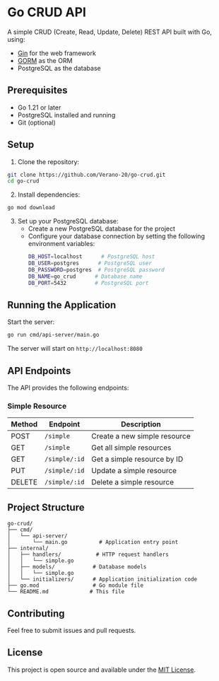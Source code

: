 # Go CRUD API

A simple CRUD (Create, Read, Update, Delete) REST API built with Go, using:
- [Gin](https://github.com/gin-gonic/gin) for the web framework
- [GORM](https://gorm.io) as the ORM
- PostgreSQL as the database

## Prerequisites

- Go 1.21 or later
- PostgreSQL installed and running
- Git (optional)

## Setup

1. Clone the repository:
```bash
git clone https://github.com/Verano-20/go-crud.git
cd go-crud
```

2. Install dependencies:
```bash
go mod download
```

3. Set up your PostgreSQL database:
   - Create a new PostgreSQL database for the project
   - Configure your database connection by setting the following environment variables:
     ```bash
     DB_HOST=localhost      # PostgreSQL host
     DB_USER=postgres      # PostgreSQL user
     DB_PASSWORD=postgres  # PostgreSQL password
     DB_NAME=go_crud      # Database name
     DB_PORT=5432         # PostgreSQL port
     ```

## Running the Application

Start the server:
```bash
go run cmd/api-server/main.go
```

The server will start on `http://localhost:8080`

## API Endpoints

The API provides the following endpoints:

### Simple Resource

| Method | Endpoint | Description |
|--------|----------|-------------|
| POST | `/simple` | Create a new simple resource |
| GET | `/simple` | Get all simple resources |
| GET | `/simple/:id` | Get a simple resource by ID |
| PUT | `/simple/:id` | Update a simple resource |
| DELETE | `/simple/:id` | Delete a simple resource |

## Project Structure

```
go-crud/
├── cmd/
│   └── api-server/
│       └── main.go          # Application entry point
├── internal/
│   ├── handlers/           # HTTP request handlers
│   │   └── simple.go
│   ├── models/            # Database models
│   │   └── simple.go
│   └── initializers/      # Application initialization code
├── go.mod                 # Go module file
└── README.md             # This file
```

## Contributing

Feel free to submit issues and pull requests.

## License

This project is open source and available under the [MIT License](LICENSE). 